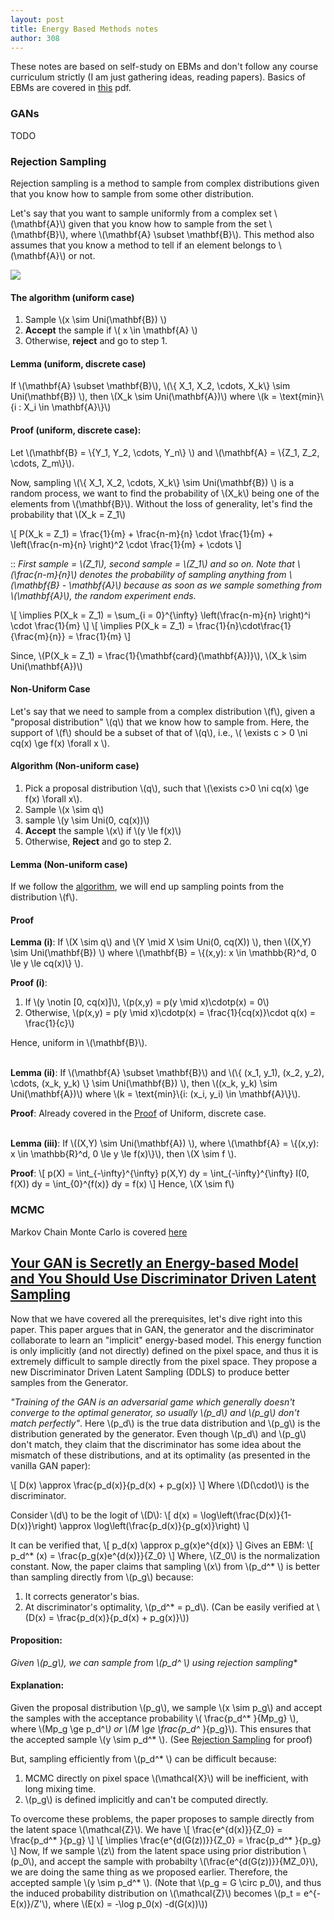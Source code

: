 ```yaml
---
layout: post
title: Energy Based Methods notes
author: 308
---
```


These notes are based on self-study on EBMs and don't follow any course curriculum strictly (I am just gathering ideas, reading papers). Basics of EBMs are covered in [this](EBMs.pdf) pdf. 

### GANs
TODO

### Rejection Sampling
Rejection sampling is a method to sample from complex distributions given that you know how to sample from some other distribution. 

Let's say that you want to sample uniformly from a complex set \\(\mathbf{A}\\) given that you know how to sample from the set  \\(\mathbf{B}\\), where \\(\mathbf{A} \subset \mathbf{B}\\). This method also assumes that you know a method to tell if an element belongs to \\(\mathbf{A}\\) or not.

![](https://i.imgur.com/FOGcQRV.png)

#### The algorithm (uniform case)
1. Sample \\(x \sim Uni(\mathbf{B}) \\)
2. **Accept** the sample if \\( x \in \mathbf{A} \\)
3.  Otherwise, **reject** and go to step 1. 

#### Lemma (uniform, discrete case)
If \\(\mathbf{A} \subset \mathbf{B}\\), \\(\\{ X_1, X_2, \cdots, X_k\\} \sim Uni(\mathbf{B}) \\), then \\(X_k \sim Uni(\mathbf{A})\\) where \\(k = \text{min}\\{i : X_i \in \mathbf{A}\\}\\)

#### Proof (uniform, discrete case):
Let \\(\mathbf{B} = \\{Y_1, Y_2, \cdots, Y_n\\} \\) and \\(\mathbf{A} = \\{Z_1, Z_2, \cdots, Z_m\\}\\).

Now, sampling \\(\\{ X_1, X_2, \cdots, X_k\\} \sim Uni(\mathbf{B}) \\) is a random process, we want to find the probability of \\(X_k\\) being one of the elements from \\(\mathbf{B}\\). Without the loss of generality, let's find the probability that \\(X_k = Z_1\\)

\\[
    P(X_k = Z_1) = \frac{1}{m} + \frac{n-m}{n} \cdot \frac{1}{m} + \left(\frac{n-m}{n} \right)^2  \cdot \frac{1}{m} + \cdots 
\\]

:: *First sample = \\(Z_1\\), second sample = \\(Z_1\\) and so on. Note that \\(\frac{n-m}{n}\\) denotes the probability of sampling anything from \\(\mathbf{B} - \mathbf{A}\\) because as soon as we sample something from \\(\mathbf{A}\\), the random experiment ends.*

\\[
    \implies P(X_k = Z_1) = \sum_{i = 0}^{\infty} \left(\frac{n-m}{n} \right)^i  \cdot \frac{1}{m}
\\]
\\[
    \implies P(X_k = Z_1) = \frac{1}{n}\cdot\frac{1}{\frac{m}{n}} = \frac{1}{m}
\\]

Since, \\(P(X_k = Z_1) = \frac{1}{\mathbf{card}(\mathbf{A})}\\), \\(X_k \sim Uni(\mathbf{A})\\)


#### Non-Uniform Case

Let's say that we need to sample from a complex distribution \\(f\\), given a "proposal distribution" \\(q\\) that we know how to sample from. Here, the support of \\(f\\) should be a subset of that of \\(q\\), i.e., \\( \exists c > 0 \ni cq(x) \ge f(x) \forall x \\).

#### Algorithm (Non-uniform case)
1. Pick a proposal distribution \\(q\\), such that \\(\exists c>0 \ni cq(x) \ge f(x) \forall x\\).
2. Sample \\(x \sim q\\)
3. sample \\(y \sim Uni(0, cq(x))\\)
4. **Accept** the sample \\(x\\) if \\(y \le f(x)\\)
5. Otherwise, **Reject** and go to step 2.

#### Lemma (Non-uniform case)
If we follow the [algorithm](#algorithm-non-uniform-case), we will end up sampling points from the distribution \\(f\\).

#### Proof

**Lemma (i)**: If \\(X \sim q\\) and \\(Y \mid X \sim Uni(0, cq(X)) \\), then \\((X,Y) \sim Uni(\mathbf{B}) \\) where \\(\mathbf{B} = \\{(x,y): x \in \mathbb{R}^d, 0 \le y \le cq(x)\\} \\).

**Proof (i)**:
1. If \\(y \notin [0, cq(x)]\\), \\(p(x,y) = p(y \mid x)\cdotp(x) = 0\\)
2. Otherwise, \\(p(x,y) = p(y \mid x)\cdotp(x) = \frac{1}{cq(x)}\cdot q(x) = \frac{1}{c}\\)

Hence, uniform in \\(\mathbf{B}\\).

\
**Lemma (ii)**: If \\(\mathbf{A} \subset \mathbf{B}\\) and \\(\\{ (x_1, y_1), (x_2, y_2), \cdots, (x_k, y_k) \\} \sim Uni(\mathbf{B}) \\), then \\((x_k, y_k) \sim Uni(\mathbf{A})\\) where \\(k = \text{min}\\{i: (x_i, y_i) \in \mathbf{A}\\}\\).

**Proof**: 
Already covered in the [Proof](#proof-uniform-discrete-case) of Uniform, discrete case.

\
**Lemma (iii)**: If \\((X,Y) \sim Uni(\mathbf{A}) \\), where \\(\mathbf{A} = \\{(x,y): x \in \mathbb{R}^d, 0 \le y \le f(x)\\}\\), then \\(X \sim f \\).

**Proof**:
\\[
    p(X) = \int_{-\infty}^{\infty} p(X,Y) dy = \int_{-\infty}^{\infty} I(0, f(X)) dy = \int_{0}^{f(x)} dy = f(x)
\\]
Hence, \\(X \sim f\\)

### MCMC
Markov Chain Monte Carlo is covered [here](https://roomno308.github.io/blog/MCMC.html)

## [Your GAN is Secretly an Energy-based Model and You Should Use Discriminator Driven Latent Sampling](https://arxiv.org/abs/2003.06060)

Now that we have covered all the prerequisites, let's dive right into this paper. This paper argues that in GAN, the generator and the discriminator collaborate to learn an "implicit" energy-based model. This energy function is only implicitly (and not directly) defined on the pixel space, and thus it is extremely difficult to sample directly from the pixel space. They propose a new Discriminator Driven Latent Sampling (DDLS) to produce better samples from the Generator.

*"Training of the GAN is an adversarial game which generally doesn't converge to the optimal generator, so usually \\(p_d\\) and \\(p_g\\) don't match perfectly"*. Here \\(p_d\\) is the true data distribution and \\(p_g\\) is the distribution generated by the generator. Even though \\(p_d\\) and \\(p_g\\) don't match, they claim that the discriminator has some idea about the mismatch of these distributions, and at its optimality (as presented in the vanilla GAN paper):

\\[
    D(x) \approx \frac{p_d(x)}{p_d(x) + p_g(x)}
\\]
Where \\(D(\cdot)\\) is the discriminator.

Consider \\(d\\) to be the logit of \\(D\\):
\\[
    d(x) = \log\left(\frac{D(x)}{1-D(x)}\right) \approx \log\left(\frac{p_d(x)}{p_g(x)}\right)
\\]

It can be verified that,
\\[
    p_d(x) \approx p_g(x)e^{d(x)}
\\]
Gives an EBM:
\\[
    p_d^* (x) = \frac{p_g(x)e^{d(x)}}{Z_0}
\\]
Where, \\(Z_0\\) is the normalization constant. Now, the paper claims that sampling \\(x\\) from \\(p_d^* \\) is better than sampling directly from \\(p_g\\) because:

1. It corrects generator's bias.
2. At discriminator's optimality, \\(p_d^* = p_d\\). (Can be easily verified at \\(D(x) = \frac{p_d(x)}{p_d(x) + p_g(x)}\\))

#### Proposition: 
**Given \\(p_g\\), we can sample from \\(p_d^* \\) using rejection sampling**
#### Explanation:
Given the proposal distribution \\(p_g\\), we sample \\(x \sim p_g\\) and accept the samples with the acceptance probability \\( \frac{p_d^* }{Mp_g} \\), where \\(Mp_g \ge p_d^*\\) or \\(M \ge \frac{p_d^* }{p_g}\\). This ensures that the accepted sample \\(y \sim p_d^* \\). (See [Rejection Sampling](#rejection-sampling) for proof)


But, sampling efficiently from \\(p_d^* \\) can be difficult because:
1. MCMC directly on pixel space \\(\mathcal{X}\\) will be inefficient, with long mixing time.
2. \\(p_g\\) is defined implicitly and can't be computed directly.

To overcome these problems, the paper proposes to sample directly from the latent space \\(\mathcal{Z}\\). We have 
\\[
\frac{e^{d(x)}}{Z_0} = \frac{p_d^* }{p_g}
\\]
\\[
    \implies \frac{e^{d(G(z))}}{Z_0} = \frac{p_d^* }{p_g}
\\]
Now, If we sample \\(z\\) from the latent space using prior distribution \\(p_0\\), and accept the sample with probabilty \\(\frac{e^{d(G(z))}}{MZ_0}\\), we are  doing the same thing as we proposed earlier. Therefore, the accepted sample \\(y \sim p_d^* \\).  (Note that \\(p_g = G \circ p_0\\), and thus the induced probability distribution on \\(\mathcal{Z}\\) becomes \\(p_t = e^{-E(x)}/Z'\\), where \\(E(x) = -\log p_0(x) -d(G(x))\\))